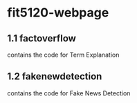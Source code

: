 # fit5120-webpage
 ## 1.1 factoverflow 
 contains the code for Term Explanation
 ## 1.2 fakenewdetection
 contains the code for Fake News Detection
